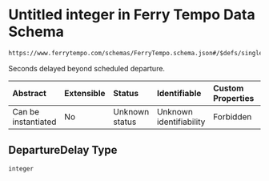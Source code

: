 # Untitled integer in Ferry Tempo Data Schema

```txt
https://www.ferrytempo.com/schemas/FerryTempo.schema.json#/$defs/singleBoatData/properties/DepartureDelay
```

Seconds delayed beyond scheduled departure.

| Abstract            | Extensible | Status         | Identifiable            | Custom Properties | Additional Properties | Access Restrictions | Defined In                                                                           |
| :------------------ | :--------- | :------------- | :---------------------- | :---------------- | :-------------------- | :------------------ | :----------------------------------------------------------------------------------- |
| Can be instantiated | No         | Unknown status | Unknown identifiability | Forbidden         | Allowed               | none                | [FerryTempo.schema.json\*](../schemas/FerryTempo.schema.json "open original schema") |

## DepartureDelay Type

`integer`
